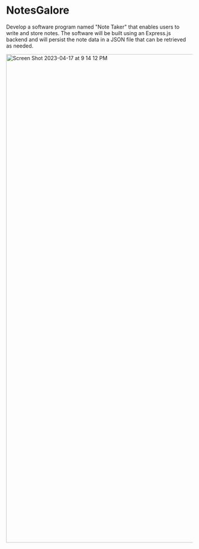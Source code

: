 # NotesGalore

Develop a software program named "Note Taker" that enables users to write and store notes. The software will be built using an Express.js backend and will persist the note data in a JSON file that can be retrieved as needed.

<img width="1314" alt="Screen Shot 2023-04-17 at 9 14 12 PM" src="https://user-images.githubusercontent.com/116043110/232643839-c1b65a66-af56-497f-9fe8-84d9b76f23af.png">
